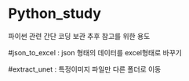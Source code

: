 # Python_study
파이썬 관련 간단 코딩 보관 
추후 참고를 위한 용도

#json_to_excel : json 형태의 데이터를 excel형태로 바꾸기

#extract_unet : 특정이미지 파일만 다른 폴더로 이동
